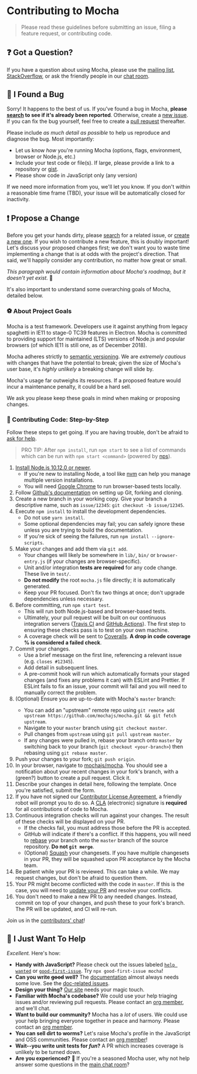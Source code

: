 # Contributing to Mocha

> Please read these guidelines before submitting an issue, filing a feature request, or contributing code.

## :question: Got a Question?

If you have a question about using Mocha, please use the [mailing list](https://groups.google.com/group/mochajs), [StackOverflow](https://stackoverflow.com), or ask the friendly people in our [chat room](https://gitter.im/mochajs/mocha).

## :bug: I Found a Bug

Sorry! It happens to the best of us. If you've found a bug in Mocha, **please [search](https://github.com/mochajs/mocha/issues/) to see if it's already been reported**. Otherwise, create a [new issue](https://github.com/mochajs/mocha/issues/new). If you can fix the bug yourself, feel free to create a [pull request](#propose-a-change) thereafter.

Please include _as much detail as possible_ to help us reproduce and diagnose the bug. Most importantly:

- Let us know _how_ you're running Mocha (options, flags, environment, browser or Node.js, etc.)
- Include your test code or file(s). If large, please provide a link to a repository or [gist](https://gist.github.com).
- Please show code in JavaScript only (any version)

If we need more information from you, we'll let you know. If you don't within a reasonable time frame (TBD), your issue will be automatically closed for inactivity.

## :exclamation: Propose a Change

Before you get your hands dirty, please [search](https://github.com/mochajs/mocha/issues/) for a related issue, or [create a new one](https://github.com/mochajs/mocha/issues/new). If you wish to contribute a new feature, this is doubly important! Let's discuss your proposed changes first; we don't want you to waste time implementing a change that is at odds with the project's direction. That said, we'll happily consider any contribution, no matter how great or small.

_This paragraph would contain information about Mocha's roadmap, but it doesn't yet exist._ :poop:

It's also important to understand some overarching goals of Mocha, detailed below.

### :soccer: About Project Goals

Mocha is a test framework. Developers use it against anything from legacy spaghetti in IE11 to stage-0 TC39 features in Electron. Mocha is committed to providing support for maintained (LTS) versions of Node.js and popular browsers (of which IE11 is still one, as of December 2018).

Mocha adheres strictly to [semantic versioning](https://semver.org). We are _extremely cautious_ with changes that have the potential to break; given the size of Mocha's user base, it's _highly unlikely_ a breaking change will slide by.

Mocha's usage far outweighs its resources. If a proposed feature would incur a maintenance penalty, it could be a hard sell.

We ask you please keep these goals in mind when making or proposing changes.

### :shoe: Contributing Code: Step-by-Step

Follow these steps to get going. If you are having trouble, don't be afraid to [ask for help](#got-a-question).

> PRO TIP: After `npm install`, run `npm start` to see a list of commands which can be run with `npm start <command>` (powered by [nps](https://npm.im/nps)).

1. [Install Node.js 10.12.0 or newer](https://nodejs.org/en/download/).
   - If you're new to installing Node, a tool like [nvm](https://github.com/creationix/nvm#install-script) can help you manage multiple version installations.
   - You will need [Google Chrome](https://www.google.com/chrome/) to run browser-based tests locally.
1. Follow [Github's documentation](https://help.github.com/articles/fork-a-repo/) on setting up Git, forking and cloning.
1. Create a new branch in your working copy. Give your branch a descriptive name, such as `issue/12345`: `git checkout -b issue/12345`.
1. Execute `npm install` to install the development dependencies.
   - Do not use `yarn install`.
   - Some optional dependencies may fail; you can safely ignore these unless you are trying to build the documentation.
   - If you're sick of seeing the failures, run `npm install --ignore-scripts`.
1. Make your changes and add them via `git add`.
   - Your changes will likely be somewhere in `lib/`, `bin/` or `browser-entry.js` (if your changes are browser-specific).
   - Unit and/or integration **tests are required** for any code change. These live in `test/`.
   - **Do not modify** the root `mocha.js` file directly; it is automatically generated.
   - Keep your PR focused. Don't fix two things at once; don't upgrade dependencies unless necessary.
1. Before committing, run `npm start test`.
   - This will run both Node.js-based and browser-based tests.
   - Ultimately, your pull request will be built on our continuous integration servers ([Travis CI](https://travis-ci.org/mochajs/mocha) and [GitHub Actions](https://github.com/mochajs/mocha/actions?query=workflow%3A%22Windows+CI%22)). The first step to ensuring these checks pass is to test on your own machine.
   - A coverage check will be sent to [Coveralls](https://coveralls.io/github/mochajs/mocha). **A drop in code coverage % is considered a failed check**.
1. Commit your changes.
   - Use a brief message on the first line, referencing a relevant issue (e.g. `closes #12345`).
   - Add detail in subsequent lines.
   - A pre-commit hook will run which automatically formats your staged changes (and fixes any problems it can) with ESLint and Prettier. If ESLint fails to fix an issue, your commit will fail and you will need to manually correct the problem.
1. <a name="up-to-date"/> (Optional) Ensure you are up-to-date with Mocha's `master` branch:
   - You can add an "upstream" remote repo using `git remote add upstream https://github.com/mochajs/mocha.git && git fetch upstream`.
   - Navigate to your `master` branch using `git checkout master`.
   - Pull changes from `upstream` using `git pull upstream master`.
   - If any changes were pulled in, rebase your branch onto `master` by switching back to your branch (`git checkout <your-branch>`) then rebasing using `git rebase master`.
1. Push your changes to your fork; `git push origin`.
1. In your browser, navigate to [mochajs/mocha](https://github.com/mochajs/mocha). You should see a notification about your recent changes in your fork's branch, with a (green?) button to create a pull request. Click it.
1. Describe your changes in detail here, following the template. Once you're satisfied, submit the form.
1. If you have not signed our [Contributor License Agreement](https://js.foundation/cla), a friendly robot will prompt you to do so. A [CLA](https://cla.js.foundation/mochajs/mocha) (electronic) signature is **required** for all contributions of code to Mocha.
1. Continuous integration checks will run against your changes. The result of these checks will be displayed on your PR.
   - If the checks fail, you must address those before the PR is accepted.
   - GitHub will indicate if there's a conflict. If this happens, you will need to [rebase](https://help.github.com/articles/about-git-rebase/) your branch onto the `master` branch of the source repository. **Do not `git merge`**.
   - (Optional) [Squash](https://help.github.com/articles/about-pull-request-merges/#squash-and-merge-your-pull-request-commits) your changesets. If you have multiple changesets in your PR, they will be squashed upon PR acceptance by the Mocha team.
1. Be patient while your PR is reviewed. This can take a while. We may request changes, but don't be afraid to question them.
1. Your PR might become conflicted with the code in `master`. If this is the case, you will need to [update your PR](#up-to-date) and resolve your conflicts.
1. You don't need to make a new PR to any needed changes. Instead, commit on top of your changes, and push these to your fork's branch. The PR will be updated, and CI will re-run.

Join us in the [contributors' chat](https://gitter.im/mochajs/contributors)!

## :angel: I Just Want To Help

_Excellent._ Here's how:

- **Handy with JavaScript?** Please check out the issues labeled [`help wanted`](https://github.com/mochajs/mocha/issues?q=is%3Aopen+is%3Aissue+label%3A%22help+wanted%22) or [`good-first-issue`](https://github.com/mochajs/mocha/issues?q=is%3Aissue+is%3Aopen+sort%3Aupdated-desc+label%3Agood-first-issue). Try `npx good-first-issue mocha`!
- **Can you write ~~good~~ well?** The [documentation](https://mochajs.org) almost always needs some love. See the [doc-related issues](https://github.com/mochajs/mocha/issues?q=is%3Aopen+is%3Aissue+label%3Adocumentation).
- **Design your thing?** [Our site](https://mochajs.org) needs your magic touch.
- **Familiar with Mocha's codebase?** We could use your help triaging issues and/or reviewing pull requests. Please contact an [org member](https://github.com/orgs/mochajs/people), and we'll chat.
- **Want to build our community?** Mocha has a _lot_ of users. We could use your help bringing everyone together in peace and harmony. Please contact an [org member](https://github.com/orgs/mochajs/people).
- **You can sell dirt to worms?** Let's raise Mocha's profile in the JavaScript and OSS communities. Please contact an [org member](https://github.com/orgs/mochajs/people)!
- **Wait--you write unit tests for _fun_?** A PR which increases coverage is unlikely to be turned down.
- **Are you experienced?** :guitar: If you're a seasoned Mocha user, why not help answer some questions in the [main chat room](https://gitter.im/mochajs/mocha)?
